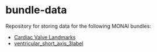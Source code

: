 # bundle-data
Repository for storing data for the following MONAI bundles:

* [Cardiac Valve Landmarks](https://github.com/Project-MONAI/model-zoo/tree/dev/models/valve_landmarks)
* [ventricular_short_axis_3label](https://github.com/Project-MONAI/model-zoo/tree/dev/models/ventricular_short_axis_3label)

